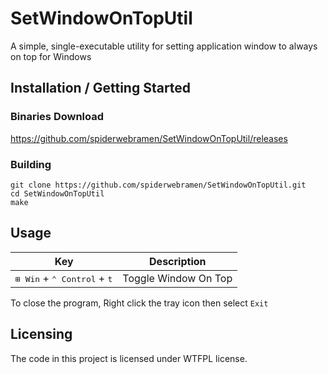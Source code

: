 # SetWindowOnTopUtil
A simple, single-executable utility for setting application window to always on top for Windows

## Installation / Getting Started
### Binaries Download
https://github.com/spiderwebramen/SetWindowOnTopUtil/releases
### Building
```
git clone https://github.com/spiderwebramen/SetWindowOnTopUtil.git
cd SetWindowOnTopUtil
make
```

## Usage
| Key | Description |
|-----|-------------|
|<kbd>⊞ Win</kbd> + <kbd>⌃ Control</kbd> + <kbd>t</kbd>| Toggle Window On Top

To close the program, Right click the tray icon then select `Exit`

## Licensing
The code in this project is licensed under WTFPL license.
